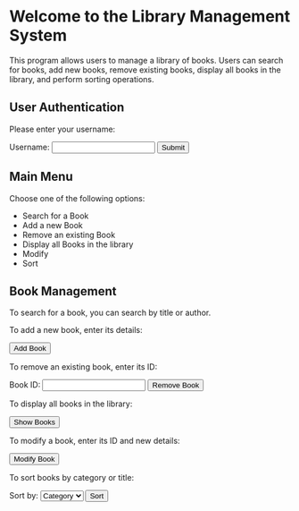 <!DOCTYPE html>
<html lang="en">
<head>
    <meta charset="UTF-8">
    <meta name="viewport" content="width=device-width, initial-scale=1.0">
    <title>Library Management System</title>
</head>
<body>
    <h1>Welcome to the Library Management System</h1>
    <p>This program allows users to manage a library of books. Users can search for books, add new books, remove existing books, display all books in the library, and perform sorting operations.</p>
    <h2>User Authentication</h2>
    <p>Please enter your username:</p>
    <form action="">
        <label for="username">Username:</label>
        <input type="text" id="username" name="username">
        <button type="submit">Submit</button>
    </form>
    <h2>Main Menu</h2>
    <p>Choose one of the following options:</p>
    <ul>
        <li>Search for a Book</li>
        <li>Add a new Book</li>
        <li>Remove an existing Book</li>
        <li>Display all Books in the library</li>
        <li>Modify</li>
        <li>Sort</li>
    </ul>
    <h2>Book Management</h2>
    <p>To search for a book, you can search by title or author.</p>
    <p>To add a new book, enter its details:</p>
    <form action="">
        <!-- Form fields for book details -->
        <button type="submit">Add Book</button>
    </form>
    <p>To remove an existing book, enter its ID:</p>
    <form action="">
        <label for="bookId">Book ID:</label>
        <input type="number" id="bookId" name="bookId">
        <button type="submit">Remove Book</button>
    </form>
    <p>To display all books in the library:</p>
    <button>Show Books</button>
    <p>To modify a book, enter its ID and new details:</p>
    <form action="">
        <!-- Form fields for book ID and new details -->
        <button type="submit">Modify Book</button>
    </form>
    <p>To sort books by category or title:</p>
    <form action="">
        <label for="sortOption">Sort by:</label>
        <select id="sortOption" name="sortOption">
            <option value="category">Category</option>
            <option value="title">Title</option>
        </select>
        <button type="submit">Sort</button>
    </form>
</body>
</html>
